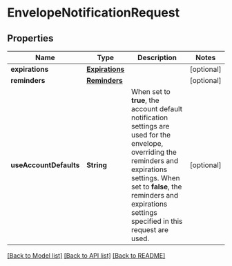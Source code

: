 # EnvelopeNotificationRequest

## Properties
Name | Type | Description | Notes
------------ | ------------- | ------------- | -------------
**expirations** | [**Expirations**](Expirations.md) |  | [optional] 
**reminders** | [**Reminders**](Reminders.md) |  | [optional] 
**useAccountDefaults** | **String** | When set to **true**, the account default notification settings are used for the envelope, overriding the reminders and expirations settings. When set to **false**, the reminders and expirations settings specified in this request are used. | [optional] 

[[Back to Model list]](../README.md#documentation-for-models) [[Back to API list]](../README.md#documentation-for-api-endpoints) [[Back to README]](../README.md)


